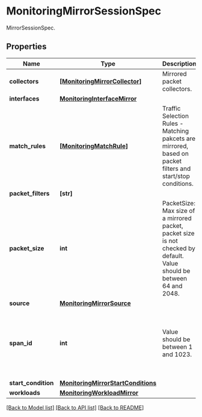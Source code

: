 # MonitoringMirrorSessionSpec

MirrorSessionSpec.
## Properties
Name | Type | Description | Notes
------------ | ------------- | ------------- | -------------
**collectors** | [**[MonitoringMirrorCollector]**](MonitoringMirrorCollector.md) | Mirrored packet collectors. | [optional] 
**interfaces** | [**MonitoringInterfaceMirror**](MonitoringInterfaceMirror.md) |  | [optional] 
**match_rules** | [**[MonitoringMatchRule]**](MonitoringMatchRule.md) | Traffic Selection Rules - Matching pakcets are mirrored, based on packet filters and start/stop conditions. | [optional] 
**packet_filters** | **[str]** |  | [optional] 
**packet_size** | **int** | PacketSize: Max size of a mirrored packet, packet size is not checked by default. Value should be between 64 and 2048. | [optional] 
**source** | [**MonitoringMirrorSource**](MonitoringMirrorSource.md) |  | [optional] 
**span_id** | **int** | Value should be between 1 and 1023. | [optional]  if omitted the server will use the default value of 1
**start_condition** | [**MonitoringMirrorStartConditions**](MonitoringMirrorStartConditions.md) |  | [optional] 
**workloads** | [**MonitoringWorkloadMirror**](MonitoringWorkloadMirror.md) |  | [optional] 

[[Back to Model list]](../README.md#documentation-for-models) [[Back to API list]](../README.md#documentation-for-api-endpoints) [[Back to README]](../README.md)


